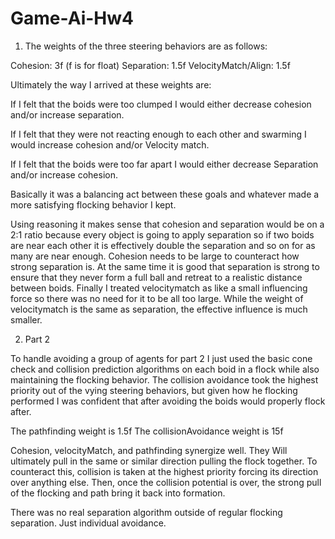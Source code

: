 # Game-Ai-Hw4

1) The weights of the three steering behaviors are as follows:

Cohesion: 3f (f is for float)
Separation: 1.5f
VelocityMatch/Align: 1.5f

Ultimately the way I arrived at these weights are: 

If I felt that the boids were too clumped I would either decrease cohesion and/or increase separation.

If I felt that they were not reacting enough to each other and swarming I would increase cohesion and/or Velocity match.

If I felt that the boids were too far apart I would either decrease Separation and/or increase cohesion.

Basically it was a balancing act between these goals and whatever made a more satisfying flocking behavior I kept.

Using reasoning it makes sense that cohesion and separation would be on a 2:1 ratio because every object is going to
apply separation so if two boids are near each other it is effectively double the separation and so on for as many are near
enough. Cohesion needs to be large to counteract how strong separation is. At the same time it is good that separation is strong
to ensure that they never form a full ball and retreat to a realistic distance between boids. Finally I treated velocitymatch as
like a small influencing force so there was no need for it to be all too large. While the weight of velocitymatch is the same as
separation, the effective influence is much smaller.

2) Part 2

To handle avoiding a group of agents for part 2 I just used the basic cone check and collision prediction algorithms on each boid 
in a flock while also maintaining the flocking behavior. The collision avoidance took the highest priority out of the vying
steering behaviors, but given how he flocking performed I was confident that after avoiding the boids would properly flock after.

The pathfinding weight is 1.5f
The collisionAvoidance weight is 15f

Cohesion, velocityMatch, and pathfinding synergize well. They Will ultimately pull in the same or similar direction pulling the 
flock together. To counteract this, collision is taken at the highest priority forcing its direction over anything else. Then, 
once the collision potential is over, the strong pull of the flocking and path bring it back into formation.

There was no real separation algorithm outside of regular flocking separation. Just individual avoidance.
